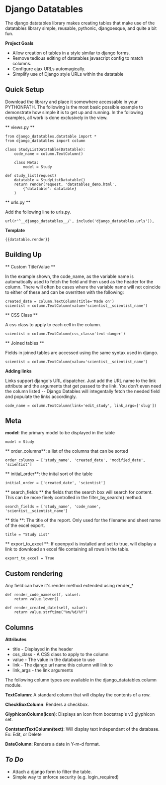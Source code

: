 Django Datatables
======

The django datatables library makes creating tables that make use of the datatables library simple, reusable, pythonic, djangoesque, and quite a bit fun.

**Project Goals**

* Allow creation of tables in a style similar to django forms.
* Remove tedious editing of datatables javascript config to match columns.
* Configure ajax URLs automagically.
* Simplify use of Django style URLs within the datatable


Quick Setup
-----
Download the library and place it somewhere accessable in your PYTHONPATH.  The following is the most basic possible example to demonstrate how simple it is to get up and running.  In the following examples, all work is done exclusively in the view.

** views.py **

    from django_datatables.datatable import *
    from django_datatables import column

    class StudyListDatatable(Datatable):
        code_name = column.TextColumn()

        class Meta:
            model = Study

    def study_list(request)
        datatable = StudyListDatatable()
        return render(request, 'datatables_demo.html',
            {"datatable": datatable}
        )

** urls.py **

Add the following line to urls.py.

    url(r'^__django_datatables__/', include('django_datatables.urls')),

**Template**

    {{datatable.render}}


Building Up
-----------

** Custom Title/Value **

In the example shown, the code_name, as the variable name is automatically used to fetch the field and then used as the header for the column.  There will often be cases where the variable name will not coincide to either of these and can be overritten with the following:

    created_date = column.TextColumn(title='Made on')
    scientist = column.TextColumn(value='scientist__scientist_name')

** CSS Class **

A css class to apply to each cell in the column.

    scientist = column.TextColumn(css_class='text-danger')


** Joined tables **

Fields in joined tables are accessed using the same syntax used in django.

    scientist = column.TextColumn(value='scientist__scientist_name')


**Adding links**

Links support django's URL dispatcher.  Just add the URL name to the link attribute and the arguments that get passed to the link.  You don't even need the column listed -- Django Datables will integentally fetch the needed field and populate the links accordingly.

    code_name = column.TextColumn(link='edit_study', link_args=['slug'])


Meta
----

**model**: the primary model to be displayed in the table

    model = Study

** order_columns**: a list of the columns that can be sorted

    order_columns = ['study_name', 'created_date', 'modified_date', 'scientist']

** initial_order**: the inital sort of the table

    initial_order = ['created_date', 'scientist']

** search_fields ** the fields that the search box will search for content.  This can be more finely controlled in the filter_by_search() method.

    search_fields = ['study_name', 'code_name', 'scientist__scientist_name']

** title **: The title of the report.  Only used for the filename and sheet name of the excel export.

    title = "Study List"

** export_to_excel **: If openpyxl is installed and set to true, will display a link to download an excel file containing all rows in the table.

    export_to_excel = True


Custom rendering
-------

Any field can have it's render method extended using render_*

    def render_code_name(self, value):
        return value.lower()

    def render_created_date(self, value):
        return value.strftime("%m/%d/%Y")



Columns
-------

**Attributes**

* title - Displayed in the header
* css_class - A CSS class to apply to the column
* value - The value in the database to use
* link - The django url name this column will link to
* link_args - the link arguments

The following column types are available in the django_datatables.column module.

**TextColumn**: A standard column that will display the contents of a row.

**CheckBoxColumn**: Renders a checkbox.

**GlyphiconColumn(icon)**: Displays an icon from bootstrap's v3 glyphicon set.

**ContstantTextColumn(text)**: Will display text independant of the database.  Ex: Edit, or Delete

**DateColumn**: Renders a date in Y-m-d format.


*To Do*
-------

* Attach a django form to filter the table.
* Simple way to enforce security (e.g. login_required)